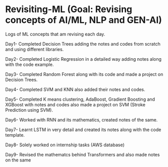# Revisiting-ML (Goal: Revising concepts of AI/ML, NLP and GEN-AI)
Logs of ML concepts that am revising each day.


Day1- Completed Decision Trees adding the notes and codes from scratch and using different libraries.


Day2- Completed Logistic Regression in a detailed way adding notes along with the code example.


Day3- Completed Random Forest along with its code and made a project on Decision Trees.


Day4- Completed SVM and KNN also added their notes and codes.


Day5- Completed K means clustering, AdaBoost, Gradient Boosting and XGBoost with notes and codes also made a project on SVM (Stroke Prediction using SVM).


Day6- Worked with RNN and its mathematics, created notes of the same.


Day7- Learnt LSTM in very detail and created its notes along with the code template.


Day8- Solely worked on internship tasks (AWS database)


Day9- Revised the mathematcs behind Transformers and also made notes on the same
